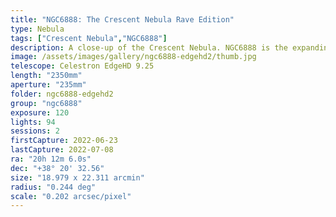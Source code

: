 ```yaml
---
title: "NGC6888: The Crescent Nebula Rave Edition"
type: Nebula
tags: ["Crescent Nebula","NGC6888"]
description: A close-up of the Crescent Nebula. NGC6888 is the expanding shell of an ancient supernova with supercharged dust particles that glow from the energy of nearby stars.
image: /assets/images/gallery/ngc6888-edgehd2/thumb.jpg
telescope: Celestron EdgeHD 9.25
length: "2350mm"
aperture: "235mm"
folder: ngc6888-edgehd2
group: "ngc6888"
exposure: 120
lights: 94
sessions: 2
firstCapture: 2022-06-23
lastCapture: 2022-07-08
ra: "20h 12m 6.0s"
dec: "+38° 20' 32.56"
size: "18.979 x 22.311 arcmin"
radius: "0.244 deg"
scale: "0.202 arcsec/pixel"
---
```

